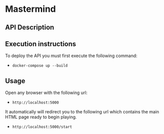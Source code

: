 # Mastermind

## API Description

## Execution instructions
To deploy the API you must first execute the following command:
* `docker-compose up --build`


## Usage
Open any browser with the following url:
* `http://localhost:5000`

It automatically will redirect you to the following url which contains the main HTML page ready to begin playing.
* `http://localhost:5000/start`